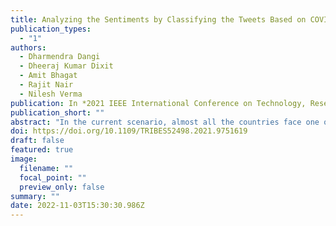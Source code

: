 ```yaml
---
title: Analyzing the Sentiments by Classifying the Tweets Based on COVID-19 Using Machine Learning Classifiers
publication_types:
  - "1"
authors:
  - Dharmendra Dangi
  - Dheeraj Kumar Dixit
  - Amit Bhagat
  - Rajit Nair
  - Nilesh Verma
publication: In *2021 IEEE International Conference on Technology, Research, and Innovation for Betterment of Society (TRIBES)*
publication_short: ""
abstract: "In the current scenario, almost all the countries face one of the biggest disasters in COVID-19. This paper has to analyze the tweets related to COVID 19 and discuss the various machine learning algorithms and their performance analysis on the tweets associated with COVID-19. The implemented classification algorithms are applied to classify the sentiments to predict whether they relate to COVID-19 or non-COVID-19. Ten most popular classification algorithms implemented. The Linear Support Vector Machine (LSVM) achieved the highest test accuracy in these algorithms with 90.3%. Logistic regression has performed better in recall with 96.06%, F1 score of 90.46%, ROC_AUC with 90.48%. Random forest classifier has achieved the better specificity and precision of 99.16% and 96.3%, respectively. Out of all, stochastic gradient descent (SGD) has attained better results in all the computational parameters"
doi: https://doi.org/10.1109/TRIBES52498.2021.9751619
draft: false
featured: true
image:
  filename: ""
  focal_point: ""
  preview_only: false
summary: ""
date: 2022-11-03T15:30:30.986Z
---
```

